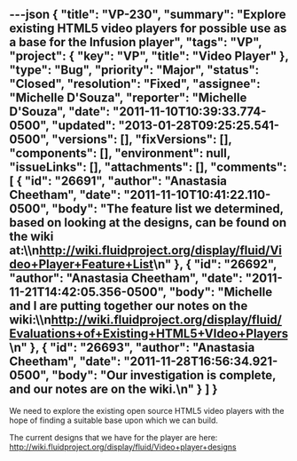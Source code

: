 ---json
{
  "title": "VP-230",
  "summary": "Explore existing HTML5 video players for possible use as a base for the Infusion player",
  "tags": "VP",
  "project": {
    "key": "VP",
    "title": "Video Player"
  },
  "type": "Bug",
  "priority": "Major",
  "status": "Closed",
  "resolution": "Fixed",
  "assignee": "Michelle D'Souza",
  "reporter": "Michelle D'Souza",
  "date": "2011-11-10T10:39:33.774-0500",
  "updated": "2013-01-28T09:25:25.541-0500",
  "versions": [],
  "fixVersions": [],
  "components": [],
  "environment": null,
  "issueLinks": [],
  "attachments": [],
  "comments": [
    {
      "id": "26691",
      "author": "Anastasia Cheetham",
      "date": "2011-11-10T10:41:22.110-0500",
      "body": "The feature list we determined, based on looking at the designs, can be found on the wiki at:\\\n<http://wiki.fluidproject.org/display/fluid/Video+Player+Feature+List>\n"
    },
    {
      "id": "26692",
      "author": "Anastasia Cheetham",
      "date": "2011-11-21T14:42:05.356-0500",
      "body": "Michelle and I are putting together our notes on the wiki:\\\n<http://wiki.fluidproject.org/display/fluid/Evaluations+of+Existing+HTML5+VIdeo+Players>\n"
    },
    {
      "id": "26693",
      "author": "Anastasia Cheetham",
      "date": "2011-11-28T16:56:34.921-0500",
      "body": "Our investigation is complete, and our notes are on the wiki.\n"
    }
  ]
}
---
We need to explore the existing open source HTML5 video players with the hope of finding a suitable base upon which we can build.

The current designs that we have for the player are here:\
<http://wiki.fluidproject.org/display/fluid/Video+player+designs>

        